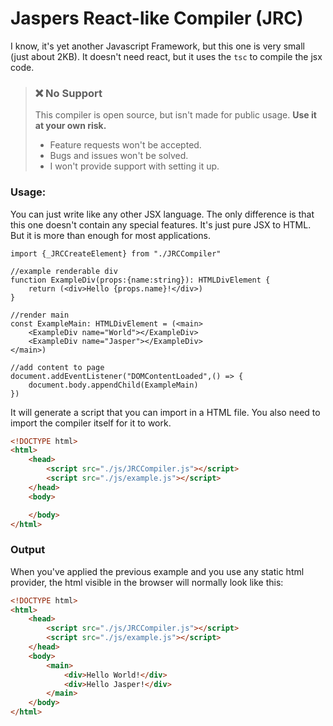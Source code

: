# Jaspers React-like Compiler (JRC)
I know, it's yet another Javascript Framework, but this one is very small (just about 2KB).
It doesn't need react, but it uses the `tsc` to compile the jsx code.

> ### ❌ No Support
> This compiler is open source, but isn't made for public usage. **Use it at your own risk.**
> - Feature requests won't be accepted.
> - Bugs and issues won't be solved.
> - I won't provide support with setting it up.

### Usage:
You can just write like any other JSX language. The only difference is that this one doesn't contain any special features.
It's just pure JSX to HTML. But it is more than enough for most applications.

```tsx
import {_JRCCreateElement} from "./JRCCompiler"

//example renderable div
function ExampleDiv(props:{name:string}): HTMLDivElement {
    return (<div>Hello {props.name}!</div>)
}

//render main
const ExampleMain: HTMLDivElement = (<main>
    <ExampleDiv name="World"></ExampleDiv>
    <ExampleDiv name="Jasper"></ExampleDiv>
</main>)

//add content to page
document.addEventListener("DOMContentLoaded",() => {
    document.body.appendChild(ExampleMain)
})
```

It will generate a script that you can import in a HTML file. You also need to import the compiler itself for it to work.
```html
<!DOCTYPE html>
<html>
    <head>
        <script src="./js/JRCCompiler.js"></script>
        <script src="./js/example.js"></script>
    </head>
    <body>

    </body>
</html>
```

### Output
When you've applied the previous example and you use any static html provider, the html visible in the browser will normally look like this:
```html
<!DOCTYPE html>
<html>
    <head>
        <script src="./js/JRCCompiler.js"></script>
        <script src="./js/example.js"></script>
    </head>
    <body>
        <main>
            <div>Hello World!</div>
            <div>Hello Jasper!</div>
        </main>
    </body>
</html>
```